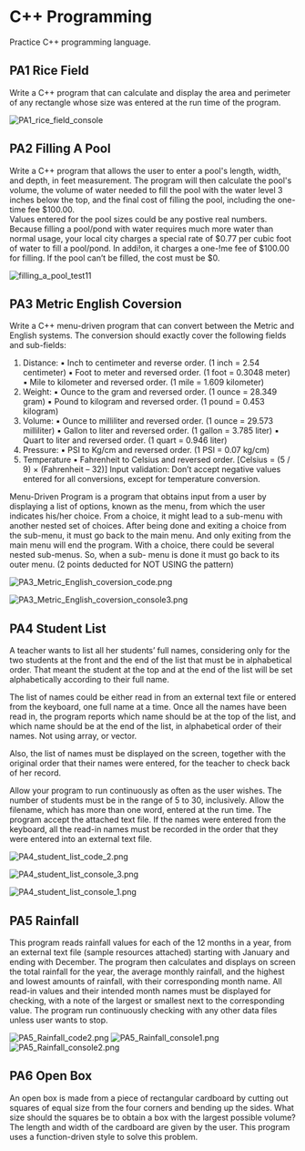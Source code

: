 # C++ Programming
Practice C++ programming language.


## PA1 Rice Field

Write a C++ program that can calculate and display the area and perimeter of any rectangle whose size was entered at the run time of the program.

![PA1_rice_field_console](https://github.com/CelineWW/CPP_Exercise/blob/main/PA1_rice_field/PA1_rice_field_console.png)

## PA2 Filling A Pool

Write a C++ program that allows the user to enter a pool's length, width, and depth, in feet measurement. The program will then calculate the pool's volume, the volume of water needed to fill the pool with the water level 3 inches below the top, and the final cost of filling the pool, including the one-time fee $100.00.  
Values entered for the pool sizes could be any postive real numbers.
Because filling a pool/pond with water requires much more water than normal usage, your local city charges a special rate of $0.77 per cubic foot of water to fill a pool/pond. In addi!on, it charges a one-!me fee of $100.00 for filling. If the pool can’t be filled, the cost must be $0.

![filling_a_pool_test11](https://github.com/CelineWW/CPP_Exercise/blob/main/PA2_filling_a_pool/filling_a_pool_test11.png)

## PA3 Metric English Coversion

Write a C++ menu-driven program that can convert between the Metric and English systems.
The conversion should exactly cover the following fields and sub-fields:
1. Distance:
▪ Inch to centimeter and reverse order.
(1 inch = 2.54 centimeter)
▪ Foot to meter and reversed order.
(1 foot = 0.3048 meter)
▪ Mile to kilometer and reversed order.
(1 mile = 1.609 kilometer)
2. Weight:
▪ Ounce to the gram and reversed order.
(1 ounce = 28.349 gram)
▪ Pound to kilogram and reversed order.
(1 pound = 0.453 kilogram)
3. Volume:
▪ Ounce to milliliter and reversed order.
(1 ounce = 29.573 milliliter)
▪ Gallon to liter and reversed order.
(1 gallon = 3.785 liter)
▪ Quart to liter and reversed order.
(1 quart = 0.946 liter)
4. Pressure:
▪ PSI to Kg/cm and reversed order.
(1 PSI = 0.07 kg/cm)
5. Temperature
▪ Fahrenheit to Celsius and reversed
order.
[Celsius = (5 / 9) × (Fahrenheit – 32)]
Input validation:
Don’t accept negative values entered for all conversions, except for temperature conversion.

Menu-Driven Program is a program that obtains input from a user by displaying a list of options, known as the menu,
from which the user indicates his/her choice. From a choice, it might lead to a sub-menu with another nested set of
choices. After being done and exiting a choice from the sub-menu, it must go back to the main menu. And only exiting
from the main menu will end the program. With a choice, there could be several nested sub-menus. So, when a sub-
menu is done it must go back to its outer menu. (2 points deducted for NOT USING the pattern)

![PA3_Metric_English_coversion_code.png](https://github.com/CelineWW/CPP_Exercise/blob/main/PA3_metric_english_conversion/PA3_Metric_English_coversion_code.png)

![PA3_Metric_English_coversion_console3.png](https://github.com/CelineWW/CPP_Exercise/blob/main/PA3_metric_english_conversion/PA3_Metric_English_coversion_console3.png)

## PA4 Student List
A teacher wants to list all her students’ full names, considering only for the two students at the front and the end of the list that must be in alphabetical order. That meant the student at the top and at the end of the list will be set alphabetically according to their full name.

The list of names could be either read in from an external text file or entered from the keyboard, one full name at a time. Once all the names have been read in, the program reports which name should be at the top of the list, and which name should be at the end of the list, in alphabetical order of their names. Not using array, or vector.

Also, the list of names must be displayed on the screen, together with the original order that their names were entered, for the teacher to check back of her record.

Allow your program to run continuously as often as the user wishes. The number of students must be in the range of 5 to 30, inclusively. 
Allow the filename, which has more than one word, entered at the run time. The program  accept the attached text file.
If the names were entered from the keyboard, all the read-in names must be recorded in the order that they were entered into an external text file.

![PA4_student_list_code_2.png](https://github.com/CelineWW/CPP_Exercise/blob/main/PA4_student_list/PA4_student_list_code_2.png)

![PA4_student_list_console_3.png](https://github.com/CelineWW/CPP_Exercise/blob/main/PA4_student_list/PA4_student_list_console_3.png)

![PA4_student_list_console_1.png](https://github.com/CelineWW/CPP_Exercise/blob/main/PA4_student_list/PA4_student_list_console_1.png)

## PA5 Rainfall

This program reads rainfall values for each of the 12 months in a year, from an external text file (sample resources attached) starting with January and ending with December.
The program then calculates and displays on screen the total rainfall for the year, the average monthly rainfall, and the highest and lowest amounts of rainfall, with their corresponding month name.
All read-in values and their intended month names must be displayed for checking, with a note of the largest or smallest next to the corresponding value.
The program run continuously checking with any other data files unless user wants to stop. 


![PA5_Rainfall_code2.png](https://github.com/CelineWW/CPP_Programming/blob/main/PA5_Rainfall/PA5_Rainfall_code2.png)
![PA5_Rainfall_console1.png](https://github.com/CelineWW/CPP_Programming/blob/main/PA5_Rainfall/PA5_Rainfall_console1.png)
![PA5_Rainfall_console2.png](https://github.com/CelineWW/CPP_Programming/blob/main/PA5_Rainfall/PA5_Rainfall_console2.png)

## PA6 Open Box
An open box is made from a piece of rectangular cardboard by cutting out squares of equal size from the four corners and bending up the sides. What size should the squares be to obtain a box with the largest possible volume? The length and width of the cardboard are given by the user.
This program uses a function-driven style to solve this problem.

